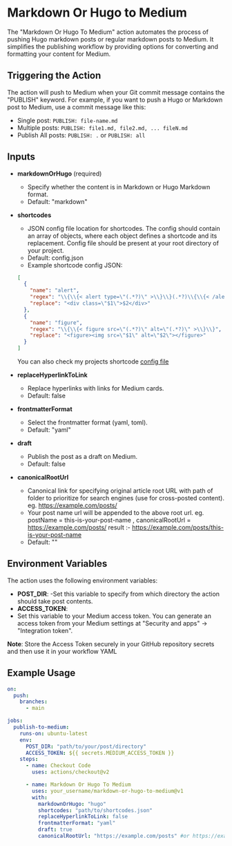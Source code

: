 # Markdown Or Hugo to Medium

The "Markdown Or Hugo To Medium" action automates the process of pushing Hugo markdown posts or regular markdown posts to Medium. It simplifies the publishing workflow by providing options for converting and formatting your content for Medium.

## Triggering the Action

The action will push to Medium when your Git commit message contains the "PUBLISH" keyword. For example, if you want to push a Hugo or Markdown post to Medium, use a commit message like this:

- Single post: `PUBLISH: file-name.md`
- Multiple posts: `PUBLISH: file1.md, file2.md, ... fileN.md`
- Publish All posts: `PUBLISH: .` or `PUBLISH: all`

## Inputs

- **markdownOrHugo** (required)
  - Specify whether the content is in Markdown or Hugo Markdown format.
  - Default: "markdown"
- **shortcodes**

  - JSON config file location for shortcodes. The config should contain an array of objects, where each object defines a shortcode and its replacement. Config file should be present at your root directory of your project.
  - Default: config.json
  - Example shortcode config JSON:

  ```json
  [
    {
      "name": "alert",
      "regex": "\\{\\{< alert type=\"(.*?)\" >\\}\\}(.*?)\\{\\{< /alert >\\}\\}",
      "replace": "<div class=\"$1\">$2</div>"
    },
    {
      "name": "figure",
      "regex": "\\{\\{< figure src=\"(.*?)\" alt=\"(.*?)\" >\\}\\}",
      "replace": "<figure><img src=\"$1\" alt=\"$2\"></figure>"
    }
  ]
  ```

  You can also check my projects shortcode [config file](https://github.com/imrushi/imrushi.github.io/blob/main/shortcodes.json)

- **replaceHyperlinkToLink**
  - Replace hyperlinks with links for Medium cards.
  - Default: false
- **frontmatterFormat**
  - Select the frontmatter format (yaml, toml).
  - Default: "yaml"
- **draft**
  - Publish the post as a draft on Medium.
  - Default: false
- **canonicalRootUrl**
  - Canonical link for specifying original article root URL with path of folder to prioritize for search engines (use for cross-posted content). eg. https://example.com/posts/
  - Your post name url will be appended to the above root url.
    eg. postName = this-is-your-post-name , canonicalRootUrl = https://example.com/posts/
    result :- https://example.com/posts/this-is-your-post-name
  - Default: ""

## Environment Variables

The action uses the following environment variables:

- **POST_DIR**:
  -Set this variable to specify from which directory the action should take post contents.
- **ACCESS_TOKEN**:
- Set this variable to your Medium access token. You can generate an access token from your Medium settings at "Security and apps" -> "Integration token".

**Note**: Store the Access Token securely in your GitHub repository secrets and then use it in your workflow YAML

## Example Usage

```yaml
on:
  push:
    branches:
      - main

jobs:
  publish-to-medium:
    runs-on: ubuntu-latest
    env:
      POST_DIR: "path/to/your/post/directory"
      ACCESS_TOKEN: ${{ secrets.MEDIUM_ACCESS_TOKEN }}
    steps:
      - name: Checkout Code
        uses: actions/checkout@v2

      - name: Markdown Or Hugo To Medium
        uses: your_username/markdown-or-hugo-to-medium@v1
        with:
          markdownOrHugo: "hugo"
          shortcodes: "path/to/shortcodes.json"
          replaceHyperlinkToLink: false
          frontmatterFormat: "yaml"
          draft: true
          canonicalRootUrl: "https://example.com/posts" #or https://example.com
```
